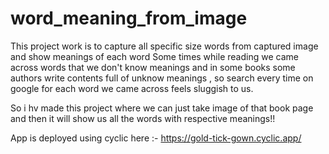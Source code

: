 # word_meaning_from_image
This project work is to capture all specific size words from captured image and show meanings of each word
Some times while reading we came across words that we don't know meanings and in some books some authors 
write contents full of unknow meanings , so search every time on google for each word we came across feels
sluggish to us.

So i hv made this project where we can just take image of that book page and then it will
show us all the words with respective meanings!!

App is deployed using cyclic here :- https://gold-tick-gown.cyclic.app/